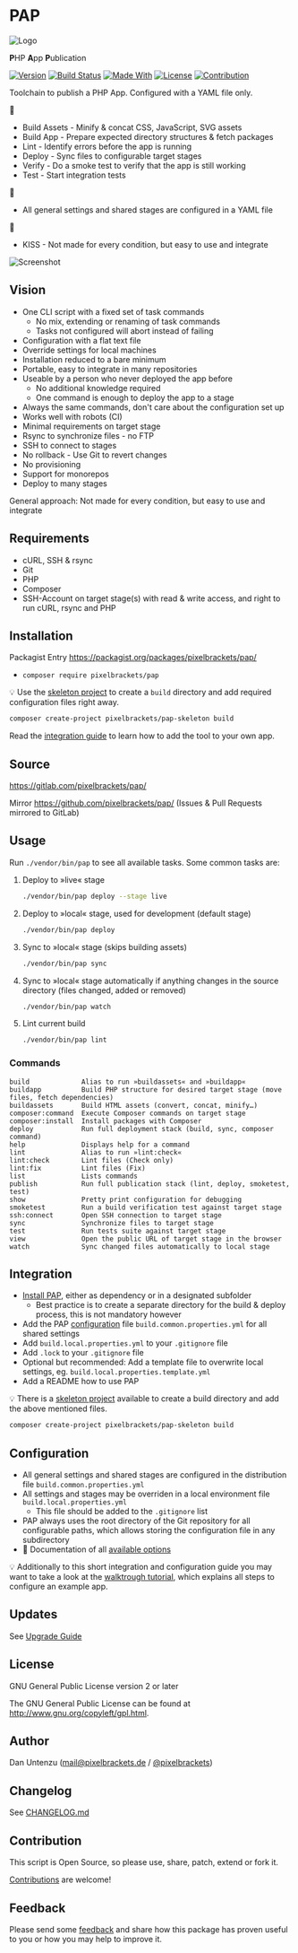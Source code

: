 # PAP

![Logo](./docs/icon.png)

**P**HP **A**pp **P**ublication

[![Version](https://img.shields.io/packagist/v/pixelbrackets/pap.svg?style=flat-square)](https://packagist.org/packages/pixelbrackets/pap/)
[![Build Status](https://img.shields.io/gitlab/pipeline/pixelbrackets/pap?style=flat-square)](https://gitlab.com/pixelbrackets/pap/pipelines)
[![Made With](https://img.shields.io/badge/made_with-php-blue?style=flat-square)](https://gitlab.com/pixelbrackets/pap#requirements)
[![License](https://img.shields.io/badge/license-gpl--2.0--or--later-blue.svg?style=flat-square)](https://spdx.org/licenses/GPL-2.0-or-later.html)
[![Contribution](https://img.shields.io/badge/contributions_welcome-%F0%9F%94%B0-brightgreen.svg?labelColor=brightgreen&style=flat-square)](https://gitlab.com/pixelbrackets/pap/-/blob/master/CONTRIBUTING.md)

Toolchain to publish a PHP App. Configured with a YAML file only.

🚀

- Build Assets - Minify & concat CSS, JavaScript, SVG assets
- Build App - Prepare expected directory structures & fetch packages
- Lint - Identify errors before the app is running
- Deploy - Sync files to configurable target stages
- Verify - Do a smoke test to verify that the app is still working
- Test - Start integration tests

🔧

- All general settings and shared stages are configured in a YAML file

🎯

- KISS - Not made for every condition, but easy to use and integrate

![Screenshot](./docs/screenshot.png)

## Vision

- One CLI script with a fixed set of task commands
  - No mix, extending or renaming of task commands
  - Tasks not configured will abort instead of failing
- Configuration with a flat text file
- Override settings for local machines
- Installation reduced to a bare minimum
- Portable, easy to integrate in many repositories
- Useable by a person who never deployed the app before
  - No additional knowledge required
  - One command is enough to deploy the app to a stage
- Always the same commands, don't care about the configuration set up
- Works well with robots (CI)
- Minimal requirements on target stage
- Rsync to synchronize files - no FTP
- SSH to connect to stages
- No rollback - Use Git to revert changes
- No provisioning
- Support for monorepos
- Deploy to many stages

General approach: Not made for every condition, but easy to use and integrate

## Requirements

- cURL, SSH & rsync
- Git
- PHP
- Composer
- SSH-Account on target stage(s) with read & write access,
  and right to run cURL, rsync and PHP

## Installation

Packagist Entry https://packagist.org/packages/pixelbrackets/pap/

- `composer require pixelbrackets/pap`

💡 Use the
[skeleton project](https://packagist.org/packages/pixelbrackets/pap-skeleton/)
to create a `build` directory and add required configuration files right away.

```bash
composer create-project pixelbrackets/pap-skeleton build
```

Read the [integration guide](#integration) to learn how to add the tool to
your own app.

## Source

https://gitlab.com/pixelbrackets/pap/

Mirror https://github.com/pixelbrackets/pap/ (Issues & Pull Requests
mirrored to GitLab)

## Usage

Run `./vendor/bin/pap` to see all available tasks. Some common tasks are:

1. Deploy to »live« stage
   ```bash
   ./vendor/bin/pap deploy --stage live
   ```

1. Deploy to »local« stage, used for development (default stage)
   ```bash
   ./vendor/bin/pap deploy
   ```

1. Sync to »local« stage (skips building assets)
   ```bash
   ./vendor/bin/pap sync
   ```

1. Sync to »local« stage automatically if anything changes in the
   source directory (files changed, added or removed)
   ```bash
   ./vendor/bin/pap watch
   ```

1. Lint current build
   ```bash
   ./vendor/bin/pap lint
   ```

### Commands

<!-- Generate using `./bin/pap list` and sort alphabetically -->

```
build             Alias to run »buildassets« and »buildapp«
buildapp          Build PHP structure for desired target stage (move files, fetch dependencies)
buildassets       Build HTML assets (convert, concat, minify…)
composer:command  Execute Composer commands on target stage
composer:install  Install packages with Composer
deploy            Run full deployment stack (build, sync, composer command)
help              Displays help for a command
lint              Alias to run »lint:check«
lint:check        Lint files (Check only)
lint:fix          Lint files (Fix)
list              Lists commands
publish           Run full publication stack (lint, deploy, smoketest, test)
show              Pretty print configuration for debugging
smoketest         Run a build verification test against target stage
ssh:connect       Open SSH connection to target stage
sync              Synchronize files to target stage
test              Run tests suite against target stage
view              Open the public URL of target stage in the browser
watch             Sync changed files automatically to local stage
```

## Integration

- [Install PAP](#installation), either as dependency or in a designated
  subfolder
  - Best practice is to create a separate directory for the build & deploy 
    process, this is not mandatory however
- Add the PAP [configuration](#configuration) file
  `build.common.properties.yml` for all shared settings
- Add `build.local.properties.yml` to your `.gitignore` file
- Add `.lock` to your `.gitignore` file
- Optional but recommended: Add a template file to overwrite local settings,
  eg. `build.local.properties.template.yml`
- Add a README how to use PAP

💡 There is a
[skeleton project](https://packagist.org/packages/pixelbrackets/pap-skeleton/)
available to create a build directory and add the above mentioned files.

```bash
composer create-project pixelbrackets/pap-skeleton build
```

## Configuration

- All general settings and shared stages are configured in
  the distribution file `build.common.properties.yml`
- All settings and stages may be overriden in a local environment file
  `build.local.properties.yml`
  - This file should be added to the `.gitignore` list
- PAP always uses the root directory of the Git repository for all configurable
  paths, which allows storing the configuration file in any subdirectory
- 📝 Documentation of all [available options](./docs/configuration.md)

💡 Additionally to this short integration and configuration guide you may
want to take a look at the [walktrough tutorial](./docs/walktrough.md),
which explains all steps to configure an example app.

## Updates

See [Upgrade Guide](./docs/upgrade-guide.md)

## License

GNU General Public License version 2 or later

The GNU General Public License can be found at http://www.gnu.org/copyleft/gpl.html.

## Author

Dan Untenzu (<mail@pixelbrackets.de> / [@pixelbrackets](https://pixelbrackets.de))

## Changelog

See [CHANGELOG.md](./CHANGELOG.md)

## Contribution

This script is Open Source, so please use, share, patch, extend or fork it.

[Contributions](./CONTRIBUTING.md) are welcome!

## Feedback

Please send some [feedback](https://pixelbrackets.de/) and share how this
package has proven useful to you or how you may help to improve it.
